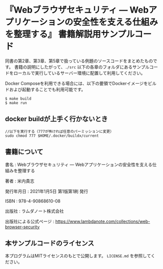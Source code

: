 # 『Webブラウザセキュリティ ― Webアプリケーションの安全性を支える仕組みを整理する』 書籍解説用サンプルコード

同書の第2章、第3章、第5章で扱っている例題のソースコードをまとめたものです。
書籍の説明にしたがって、`./src` 以下の各章のフォルダにあるサンプルコードをローカルで実行しているサーバー環境に配置して利用してください。

Docker Composeを利用できる場合には、以下の要領でDockerイメージをビルドおよび起動することでも利用可能です。

```shell
$ make build
$ make run
```

## docker buildが上手く行かないとき
```
//以下を実行する（777が怖ければ任意のパーミッションに変更）
sudo chmod 777 $HOME/.docker/buildx/current
```

## 書籍について

書名
: Webブラウザセキュリティ ― Webアプリケーションの安全性を支える仕組みを整理する

著者
: 米内貴志

発行年月日
: 2021年1月5日 第1版第1刷 発行

ISBN
: 978-4-90868610-08

出版社
: ラムダノート株式会社

出版社による公式ページ
: https://www.lambdanote.com/collections/web-browser-security

## 本サンプルコードのライセンス

本プログラムはMITライセンスのもとで公開します。 `LICENSE.md` を参照してください。
